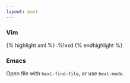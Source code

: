 ```yaml
---
layout: post
---
```

### Vim

{% highlight xml %}
:%!xxd
{% endhighlight %}

### Emacs

Open file with `hexl-find-file`, or use `hexl-mode`.